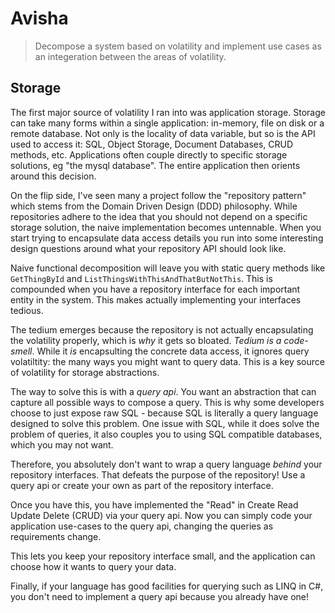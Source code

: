 # Avisha

> Decompose a system based on volatility and implement use cases as an integeration between the areas of volatility.

## Storage

The first major source of volatility I ran into was application storage.
Storage can take many forms within a single application: in-memory, file on disk
or a remote database. Not only is the locality of data variable, but so is the API used to access it: SQL, Object Storage, Document Databases, CRUD methods, etc.
Applications often couple directly to specific storage solutions, eg "the mysql database". The entire application then orients around this decision.

On the flip side, I've seen many a project follow the "repository pattern" which
stems from the Domain Driven Design (DDD) philosophy. While repositories adhere to the idea that you should not depend on a specific storage solution, the naive implementation becomes untennable. When you start trying to encapsulate data access details you run into some interesting design questions around what your repository API should look like.

Naive functional decomposition will leave you with static query methods like `GetThingById` and `ListThingsWithThisAndThatButNotThis`. This is compounded when you have a repository interface for each important entity in the system. This makes actually implementing your interfaces tedious.

The tedium emerges because the repository is not actually encapsulating the volatility properly, which is _why_ it gets so bloated. _Tedium is a code-smell_. While it _is_ encapsulting the concrete data access, it ignores query volatiltity: the many ways you might want to query data. This is a key source of volatility for storage abstractions.

The way to solve this is with a _query api_. You want an abstraction that can capture all possible ways to compose a query. This is why some developers choose to just expose raw SQL - because SQL is literally a query language designed to solve this problem. One issue with SQL, while it does solve the problem of queries, it also couples you to using SQL compatible databases, which you may not want.

Therefore, you absolutely don't want to wrap a query language _behind_ your repository interfaces. That defeats the purpose of the repository! Use a query api or create your own as part of the repository interface.

Once you have this, you have implemented the "Read" in Create Read Update Delete (CRUD) via your query api. Now you can simply code your application use-cases to the query api, changing the queries as requirements change.

This lets you keep your repository interface small, and the application can choose how it wants to query your data.

Finally, if your language has good facilities for querying such as LINQ in C#, you don't need to implement a query api because you already have one!
